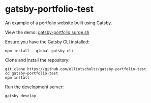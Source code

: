 # gatsby-portfolio-test
An example of a portfolio website built using Gatsby.

View the demo: [gatsby-portfolio.surge.sh](gatsby-portfolio.surge.sh)

Ensure you have the Gatsby CLI installed:
```
npm install --global gatsby-cli
```

Clone and install the repository:
```
git clone https://github.com/elliotschultz/gatsby-portfolio-test
cd gatsby-portfolio-test
npm install
```

Run the development server:
```
gatsby develop
```
